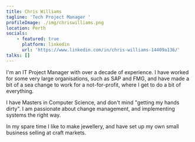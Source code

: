```yaml
---
title: Chris Williams
tagline: 'Tech Project Manager '
profileImage: ./img/chriswilliams.png
location: Perth
socials:
    - featured: true
      platform: linkedin
      url: 'https://www.linkedin.com/in/chris-williams-14409a136/'
talks: []
---
```


I'm an IT Project Manager with over a decade of experience. I have worked for some very large organisations, such as SAP and FMG, and have made a bit of a sea change to work for a not-for-profit, where I get to do a bit of everything.

I have Masters in Computer Science, and don't mind "getting my hands dirty". I am passionate about change management, and implementing systems the right way.

In my spare time I like to make jewellery, and have set up my own small business selling at craft markets.
